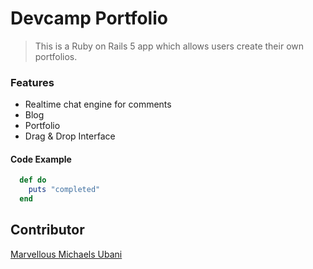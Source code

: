 # Devcamp Portfolio

> This is a Ruby on Rails 5 app which allows users create their own portfolios.

### Features

- Realtime chat engine for comments
- Blog
- Portfolio
- Drag & Drop Interface

#### Code Example

```ruby
  def do
    puts "completed"
  end

```

## Contributor
[Marvellous Michaels Ubani](https://github.com/MarvellousUbani)
